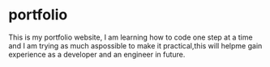 # portfolio
This is my portfolio website, I am learning how to code one step at a time and I am trying as much aspossible to make it practical,this will helpme gain experience as a developer and an engineer in future.
